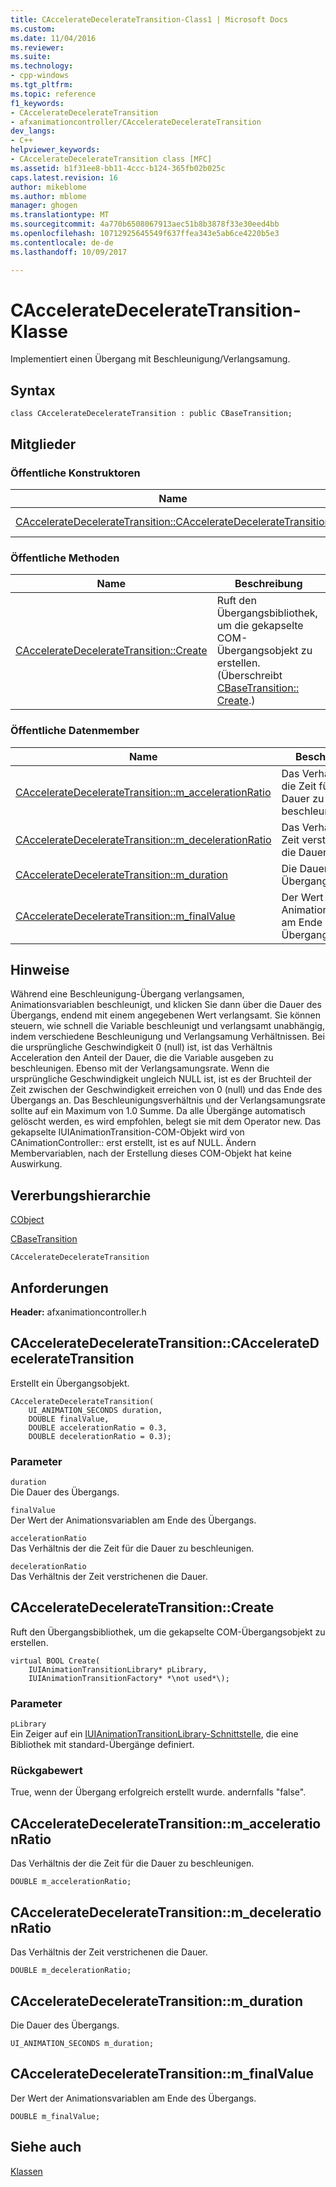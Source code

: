 ```yaml
---
title: CAccelerateDecelerateTransition-Class1 | Microsoft Docs
ms.custom: 
ms.date: 11/04/2016
ms.reviewer: 
ms.suite: 
ms.technology:
- cpp-windows
ms.tgt_pltfrm: 
ms.topic: reference
f1_keywords:
- CAccelerateDecelerateTransition
- afxanimationcontroller/CAccelerateDecelerateTransition
dev_langs:
- C++
helpviewer_keywords:
- CAccelerateDecelerateTransition class [MFC]
ms.assetid: b1f31ee8-bb11-4ccc-b124-365fb02b025c
caps.latest.revision: 16
author: mikeblome
ms.author: mblome
manager: ghogen
ms.translationtype: MT
ms.sourcegitcommit: 4a770b6508067913aec51b8b3878f33e30eed4bb
ms.openlocfilehash: 10712925645549f637ffea343e5ab6ce4220b5e3
ms.contentlocale: de-de
ms.lasthandoff: 10/09/2017

---
```

# <a name="cacceleratedeceleratetransition-class"></a>CAccelerateDecelerateTransition-Klasse
Implementiert einen Übergang mit Beschleunigung/Verlangsamung.  
  
## <a name="syntax"></a>Syntax  
  
```  
class CAccelerateDecelerateTransition : public CBaseTransition;  
```  
  
## <a name="members"></a>Mitglieder  
  
### <a name="public-constructors"></a>Öffentliche Konstruktoren  
  
|Name|Beschreibung|  
|----------|-----------------|  
|[CAccelerateDecelerateTransition::CAccelerateDecelerateTransition](#cacceleratedeceleratetransition)|Erstellt ein Übergangsobjekt.|  
  
### <a name="public-methods"></a>Öffentliche Methoden  
  
|Name|Beschreibung|  
|----------|-----------------|  
|[CAccelerateDecelerateTransition::Create](#create)|Ruft den Übergangsbibliothek, um die gekapselte COM-Übergangsobjekt zu erstellen. (Überschreibt [CBaseTransition:: Create](../../mfc/reference/cbasetransition-class.md#create).)|  
  
### <a name="public-data-members"></a>Öffentliche Datenmember  
  
|Name|Beschreibung|  
|----------|-----------------|  
|[CAccelerateDecelerateTransition::m_accelerationRatio](#m_accelerationratio)|Das Verhältnis der die Zeit für die Dauer zu beschleunigen.|  
|[CAccelerateDecelerateTransition::m_decelerationRatio](#m_decelerationratio)|Das Verhältnis der Zeit verstrichenen die Dauer.|  
|[CAccelerateDecelerateTransition::m_duration](#m_duration)|Die Dauer des Übergangs.|  
|[CAccelerateDecelerateTransition::m_finalValue](#m_finalvalue)|Der Wert der Animationsvariablen am Ende des Übergangs.|  
  
## <a name="remarks"></a>Hinweise  
 Während eine Beschleunigung-Übergang verlangsamen, Animationsvariablen beschleunigt, und klicken Sie dann über die Dauer des Übergangs, endend mit einem angegebenen Wert verlangsamt. Sie können steuern, wie schnell die Variable beschleunigt und verlangsamt unabhängig, indem verschiedene Beschleunigung und Verlangsamung Verhältnissen. Bei die ursprüngliche Geschwindigkeit 0 (null) ist, ist das Verhältnis Acceleration den Anteil der Dauer, die die Variable ausgeben zu beschleunigen. Ebenso mit der Verlangsamungsrate. Wenn die ursprüngliche Geschwindigkeit ungleich NULL ist, ist es der Bruchteil der Zeit zwischen der Geschwindigkeit erreichen von 0 (null) und das Ende des Übergangs an. Das Beschleunigungsverhältnis und der Verlangsamungsrate sollte auf ein Maximum von 1.0 Summe. Da alle Übergänge automatisch gelöscht werden, es wird empfohlen, belegt sie mit dem Operator new. Das gekapselte IUIAnimationTransition-COM-Objekt wird von CAnimationController:: erst erstellt, ist es auf NULL. Ändern Membervariablen, nach der Erstellung dieses COM-Objekt hat keine Auswirkung.  
  
## <a name="inheritance-hierarchy"></a>Vererbungshierarchie  
 [CObject](../../mfc/reference/cobject-class.md)  
  
 [CBaseTransition](../../mfc/reference/cbasetransition-class.md)  
  
 `CAccelerateDecelerateTransition`   
  
## <a name="requirements"></a>Anforderungen  
 **Header:** afxanimationcontroller.h  
  
##  <a name="cacceleratedeceleratetransition"></a>CAccelerateDecelerateTransition::CAccelerateDecelerateTransition  
 Erstellt ein Übergangsobjekt.  
  
```  
CAccelerateDecelerateTransition(
    UI_ANIMATION_SECONDS duration,  
    DOUBLE finalValue,  
    DOUBLE accelerationRatio = 0.3,  
    DOUBLE decelerationRatio = 0.3);
```  
  
### <a name="parameters"></a>Parameter  
 `duration`  
 Die Dauer des Übergangs.  
  
 `finalValue`  
 Der Wert der Animationsvariablen am Ende des Übergangs.  
  
 `accelerationRatio`  
 Das Verhältnis der die Zeit für die Dauer zu beschleunigen.  
  
 `decelerationRatio`  
 Das Verhältnis der Zeit verstrichenen die Dauer.  
  
##  <a name="create"></a>CAccelerateDecelerateTransition::Create  
 Ruft den Übergangsbibliothek, um die gekapselte COM-Übergangsobjekt zu erstellen.  
  
```  
virtual BOOL Create(
    IUIAnimationTransitionLibrary* pLibrary,  
    IUIAnimationTransitionFactory* *\not used*\);
```  
  
### <a name="parameters"></a>Parameter  
`pLibrary`  
 Ein Zeiger auf ein [IUIAnimationTransitionLibrary-Schnittstelle](https://msdn.microsoft.com/library/windows/desktop/dd371897), die eine Bibliothek mit standard-Übergänge definiert.  
  
### <a name="return-value"></a>Rückgabewert  
 True, wenn der Übergang erfolgreich erstellt wurde. andernfalls "false".  
  
##  <a name="m_accelerationratio"></a>CAccelerateDecelerateTransition::m_accelerationRatio  
 Das Verhältnis der die Zeit für die Dauer zu beschleunigen.  
  
```  
DOUBLE m_accelerationRatio;  
```  
  
##  <a name="m_decelerationratio"></a>CAccelerateDecelerateTransition::m_decelerationRatio  
 Das Verhältnis der Zeit verstrichenen die Dauer.  
  
```  
DOUBLE m_decelerationRatio;  
```  
  
##  <a name="m_duration"></a>CAccelerateDecelerateTransition::m_duration  
 Die Dauer des Übergangs.  
  
```  
UI_ANIMATION_SECONDS m_duration;  
```  
  
##  <a name="m_finalvalue"></a>CAccelerateDecelerateTransition::m_finalValue  
 Der Wert der Animationsvariablen am Ende des Übergangs.  
  
```  
DOUBLE m_finalValue;  
```  
  
## <a name="see-also"></a>Siehe auch  
 [Klassen](../../mfc/reference/mfc-classes.md)


